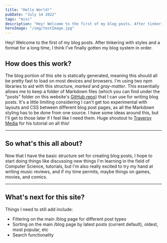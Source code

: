 ```yaml
---
title: "Hello World!"
pubDate: "July 14 2022"
tags: "misc"
description: "Hey! Welcome to the first of my blog posts. After tinkering with styles and a format for a long time, I think I've finally gotten my blog system in order."
heroImage: "/img/testImage.jpg"
---
```


Hey! Welcome to the first of my blog posts. After tinkering with styles and a format for a long time, I think I've finally gotten my blog system in order.

## How does this work?

The blog portion of this site is statically generated, meaning this should all be pretty fast to load on most devices and browsers. I'm using two npm libraries to aid with this structure, _marked_ and _gray-matter_. This essentially allows me to keep a folder of Markdown files (which you can find under the "posts" folder on this website's [GitHub repo](https://github.com/LinkFrost/linkfrost.com)) that I can use for writing blog posts. It's a little limiting considering I can't get too experimental with layouts and CSS between different blog post pages, as all the Markdown styling has to be done from one source. I have some ideas around this, but I'll get to those later if I feel like I need them. Huge shoutout to [Traversy Media](https://www.youtube.com/watch?v=MrjeefD8sac&list=PLb-KrGLpusW19097ayP5jS63BntxKJNbE&index=8) for his tutorial on all this!

---

## So what's this all about?

Now that I have the basic structure set for creating blog posts, I hope to start doing things like discussing new things I'm learning in the field of Computer Science, tutorials, but I'm also really excited to try my hand at writing music reviews, and if my time permits, maybe things on games, movies, and comics.

---

## What's next for this site?

Things I need to still add include:

- Filtering on the main /blog page for different post types
- Sorting on the main /blog page by latest posts (current default), oldest, most popular, etc
- Search functionality
